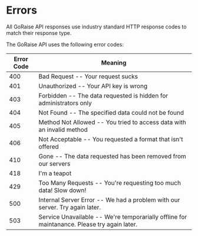 # Errors

<aside class="notice">All GoRaise API responses use industry standard HTTP response codes to match their response type.</aside>

The GoRaise API uses the following error codes:


Error Code | Meaning
---------- | -------
400 | Bad Request -- Your request sucks
401 | Unauthorized -- Your API key is wrong
403 | Forbidden -- The data requested is hidden for administrators only
404 | Not Found -- The specified data could not be found
405 | Method Not Allowed -- You tried to access data with an invalid method
406 | Not Acceptable -- You requested a format that isn't offered
410 | Gone -- The data requested has been removed from our servers
418 | I'm a teapot
429 | Too Many Requests -- You're requesting too much data! Slow down!
500 | Internal Server Error -- We had a problem with our server. Try again later.
503 | Service Unavailable -- We're temporarially offline for maintanance. Please try again later.
